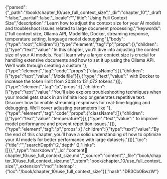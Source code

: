 {"parsed":{"_path":"/book/chapter_10/use_full_context_size","_dir":"chapter_10","_draft":false,"_partial":false,"_locale":"","title":"Using Full Context Size","description":"Learn how to adjust the context size for your AI models and troubleshoot issues related to large document processing.","keywords":["full context size, Ollama API, Modelfile, Docker, streaming response, temperature setting, language model debugging"],"body":{"type":"root","children":[{"type":"element","tag":"p","props":{},"children":[{"type":"text","value":"In this chapter, you'll dive into adjusting the context size of your AI models. You’ll learn why a larger context size is crucial for handling extensive documents and how to set it up using the Ollama API. We’ll walk through creating a custom "},{"type":"element","tag":"code","props":{"className":[]},"children":[{"type":"text","value":"Modelfile"}]},{"type":"text","value":" with Docker to increase the token limit from 2048 to 131,072 tokens."}]},{"type":"element","tag":"p","props":{},"children":[{"type":"text","value":"You'll also explore troubleshooting techniques when your model gets stuck in an infinite loop or generates repetitive text. Discover how to enable streaming responses for real-time logging and debugging. We’ll cover adjusting parameters like "},{"type":"element","tag":"code","props":{"className":[]},"children":[{"type":"text","value":"temperature"}]},{"type":"text","value":" to improve model performance and prevent repetition issues."}]},{"type":"element","tag":"p","props":{},"children":[{"type":"text","value":"By the end of this chapter, you’ll have a solid understanding of how to optimize your AI models for better performance with large datasets."}]}],"toc":{"title":"","searchDepth":2,"depth":2,"links":[]}},"_type":"markdown","_id":"content:book:chapter_10:use_full_context_size.md","_source":"content","_file":"book/chapter_10/use_full_context_size.md","_stem":"book/chapter_10/use_full_context_size","_extension":"md","sitemap":{"loc":"/book/chapter_10/use_full_context_size"}},"hash":"DR3Cb0BwzW"}